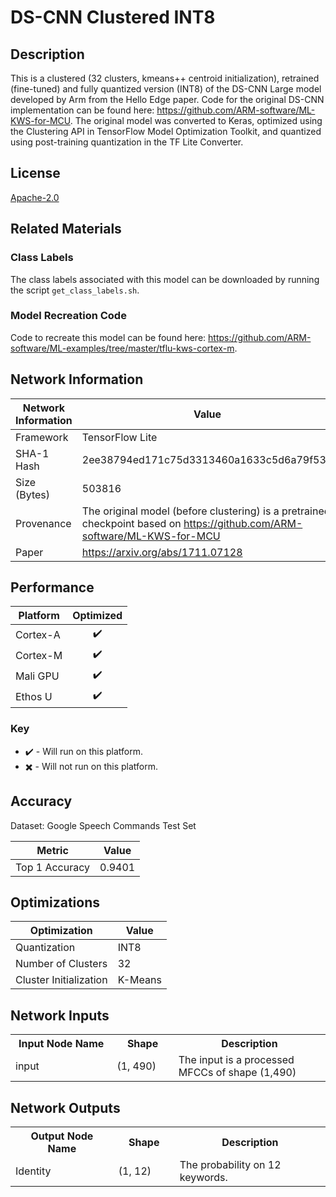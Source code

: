 # DS-CNN Clustered INT8

## Description
This is a clustered (32 clusters, kmeans++ centroid initialization), retrained (fine-tuned) and fully quantized version (INT8) of the DS-CNN Large model developed by Arm from the Hello Edge paper. Code for the original DS-CNN implementation can be found here: https://github.com/ARM-software/ML-KWS-for-MCU. The original model was converted to Keras, optimized using the Clustering API in TensorFlow Model Optimization Toolkit, and quantized using post-training quantization in the TF Lite Converter.

## License
[Apache-2.0](https://spdx.org/licenses/Apache-2.0.html)

## Related Materials
### Class Labels
The class labels associated with this model can be downloaded by running the script `get_class_labels.sh`.

### Model Recreation Code
Code to recreate this model can be found here: https://github.com/ARM-software/ML-examples/tree/master/tflu-kws-cortex-m.

## Network Information
| Network Information |  Value         |
|---------------------|----------------|
|  Framework          | TensorFlow Lite |
|  SHA-1 Hash         | 2ee38794ed171c75d3313460a1633c5d6a79f530 |
|  Size (Bytes)       | 503816 |
|  Provenance         | The original model (before clustering) is a pretrained checkpoint based on https://github.com/ARM-software/ML-KWS-for-MCU |
|  Paper              | https://arxiv.org/abs/1711.07128 |

## Performance
| Platform | Optimized |
|----------|:---------:|
| Cortex-A |:heavy_check_mark:         |
| Cortex-M |:heavy_check_mark:         |
| Mali GPU |:heavy_check_mark:         |
| Ethos U  |:heavy_check_mark:         |

### Key
* :heavy_check_mark: - Will run on this platform.
* :heavy_multiplication_x: - Will not run on this platform.

## Accuracy
Dataset: Google Speech Commands Test Set

| Metric | Value |
|--------|-------|
| Top 1 Accuracy | 0.9401 |

## Optimizations
| Optimization |  Value  |
|--------------|---------|
| Quantization | INT8 |
| Number of Clusters | 32 |
| Cluster Initialization | K-Means |

## Network Inputs
<table>
    <tr>
        <th width="200">Input Node Name</th>
        <th width="100">Shape</th>
        <th width="300">Description</th>
    </tr>
    <tr>
        <td>input</td>
        <td>(1, 490)</td>
        <td>The input is a processed MFCCs of shape (1,490)</td> 
    </tr>
</table>

## Network Outputs
<table>
    <tr>
        <th width="200">Output Node Name</th>
        <th width="100">Shape</th>
        <th width="300">Description</th>
    </tr>
    <tr>
        <td>Identity</td>
        <td>(1, 12)</td>
        <td>The probability on 12 keywords.</td> 
    </tr>
</table>
